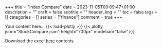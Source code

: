 +++
title = "Index Compare"
date = 2023-11-05T00:09:47+01:00
description = ""
draft = false
subtitle = ""
header_img = ""
toc = false
tags = []
categories = []
series = ["finance"]
comment = true
+++

Your content here...
{{< load-plotly >}}
{{< plotly json="StockCompare.json" height="700px" modebar="false">}}

Download the excel [here](posts/index-compare/Stock-Compare.xlsx)
contents
